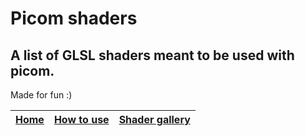 # Picom shaders
## A list of GLSL shaders meant to be used with picom.

Made for fun :)

| [Home](https://github.com/ikz87/picom-shaders/wiki) | [How to use](https://github.com/ikz87/picom-shaders/wiki/How-to-use) | [Shader gallery](https://github.com/ikz87/picom-shaders/wiki/Shader-gallery)|
| :-: | :-: | :-: |
